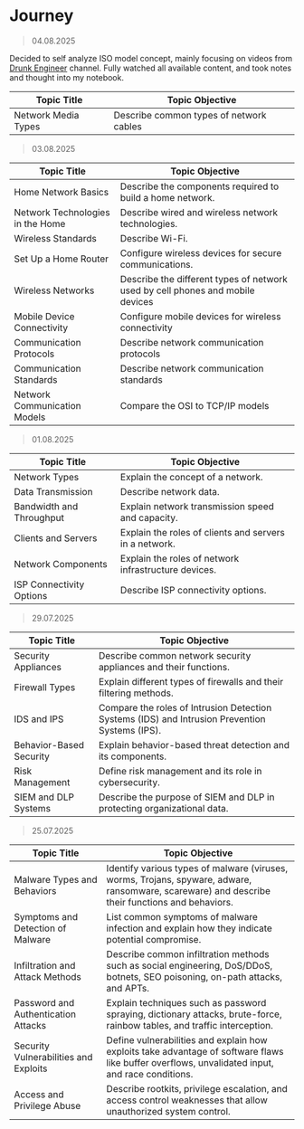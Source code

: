 # Journey

> 04.08.2025

Decided to self analyze ISO model concept, mainly focusing on videos from [Drunk Engineer](https://www.youtube.com/watch?v=eKHCH6rw0As) channel. Fully watched all available content, and took notes and thought into my notebook.

| Topic Title          | Topic Objective                          |
| -------------------- | ---------------------------------------- |
| Network  Media Types | Describe common types of network cables  |

> 03.08.2025

| Topic Title                      | Topic Objective                                                                |
| -------------------------------- | ------------------------------------------------------------------------------ |
| Home Network Basics              | Describe the components required to build a home network.                      |
| Network Technologies in the Home | Describe wired and wireless network technologies.                              |
| Wireless Standards               | Describe Wi-Fi.                                                                |
| Set Up a Home Router             | Configure wireless devices for secure communications.                          |
| Wireless Networks                | Describe the different types of network used by cell phones and mobile devices |
| Mobile Device Connectivity       | Configure mobile devices for wireless connectivity                             |
| Communication Protocols          | Describe network communication protocols                                       |
| Communication Standards          | Describe network communication standards                                       |
| Network Communication Models     | Compare the OSI to TCP/IP models                                               |

> 01.08.2025

| Topic Title              | Topic Objective                                        |
| ------------------------ | ------------------------------------------------------ |
| Network Types            | Explain the concept of a network.                      |
| Data Transmission        | Describe network data.                                 |
| Bandwidth and Throughput | Explain network transmission speed and capacity.       |
| Clients and Servers      | Explain the roles of clients and servers in a network. |
| Network Components       | Explain the roles of network infrastructure devices.   |
| ISP Connectivity Options | Describe ISP connectivity options.                     |

> 29.07.2025

| Topic Title             | Topic Objective                                                                                |
| ----------------------- | ---------------------------------------------------------------------------------------------- |
| Security Appliances     | Describe common network security appliances and their functions.                               |
| Firewall Types          | Explain different types of firewalls and their filtering methods.                              |
| IDS and IPS             | Compare the roles of Intrusion Detection Systems (IDS) and Intrusion Prevention Systems (IPS). |
| Behavior-Based Security | Explain behavior-based threat detection and its components.                                    |
| Risk Management         | Define risk management and its role in cybersecurity.                                          |
| SIEM and DLP Systems    | Describe the purpose of SIEM and DLP in protecting organizational data.                        |

> 25.07.2025

| Topic Title                           | Topic Objective                                                                                                                                 |
| ------------------------------------- | ----------------------------------------------------------------------------------------------------------------------------------------------- |
| Malware Types and Behaviors           | Identify various types of malware (viruses, worms, Trojans, spyware, adware, ransomware, scareware) and describe their functions and behaviors. |
| Symptoms and Detection of Malware     | List common symptoms of malware infection and explain how they indicate potential compromise.                                                   |
| Infiltration and Attack Methods       | Describe common infiltration methods such as social engineering, DoS/DDoS, botnets, SEO poisoning, on-path attacks, and APTs.                   |
| Password and Authentication Attacks   | Explain techniques such as password spraying, dictionary attacks, brute-force, rainbow tables, and traffic interception.                        |
| Security Vulnerabilities and Exploits | Define vulnerabilities and explain how exploits take advantage of software flaws like buffer overflows, unvalidated input, and race conditions. |
| Access and Privilege Abuse            | Describe rootkits, privilege escalation, and access control weaknesses that allow unauthorized system control.                                  |
